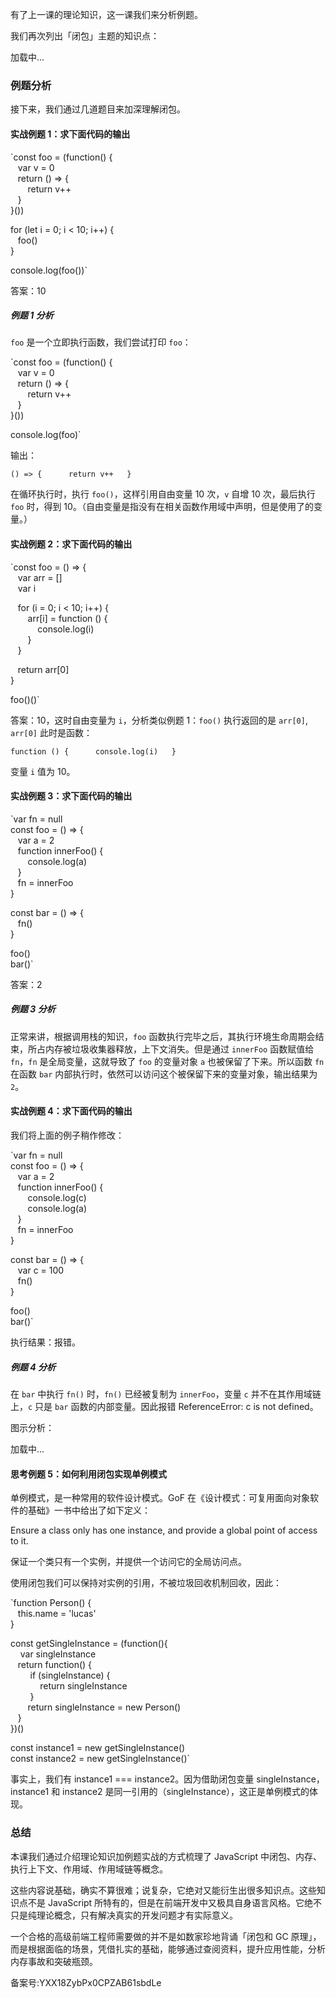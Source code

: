 有了上一课的理论知识，这一课我们来分析例题。

我们再次列出「闭包」主题的知识点：

  

加载中...

### 例题分析

接下来，我们通过几道题目来加深理解闭包。

#### 实战例题 1：求下面代码的输出

`const foo = (function() {  
   var v = 0  
   return () => {  
       return v++  
   }  
}())  
  
for (let i = 0; i < 10; i++) {  
   foo()  
}  
  
console.log(foo())`

答案：10

##### **例题 1 分析**

`foo` 是一个立即执行函数，我们尝试打印 `foo`：

`const foo = (function() {  
   var v = 0  
   return () => {  
       return v++  
   }  
}())  
  
console.log(foo)`

输出：

`() => {  
   return v++  
}`

在循环执行时，执行 `foo()`，这样引用自由变量 10 次，`v` 自增 10 次，最后执行 `foo` 时，得到 10。（自由变量是指没有在相关函数作用域中声明，但是使用了的变量。） 

#### 实战例题 2：求下面代码的输出

`const foo = () => {  
   var arr = []  
   var i  
  
   for (i = 0; i < 10; i++) {  
       arr[i] = function () {  
           console.log(i)  
       }  
   }  
  
   return arr[0]  
}  
  
foo()()`

答案：10，这时自由变量为 `i`，分析类似例题 1：`foo()` 执行返回的是 `arr[0]`, `arr[0]` 此时是函数：

`function () {  
   console.log(i)  
}`

变量 `i` 值为 10。

#### 实战例题 3：求下面代码的输出

`var fn = null  
const foo = () => {  
   var a = 2  
   function innerFoo() {  
       console.log(a)  
   }  
   fn = innerFoo      
}  
  
const bar = () => {  
   fn()  
}  
  
foo()  
bar()`

答案：2

##### **例题 3 分析**

正常来讲，根据调用栈的知识，`foo` 函数执行完毕之后，其执行环境生命周期会结束，所占内存被垃圾收集器释放，上下文消失。但是通过 `innerFoo` 函数赋值给 `fn`，`fn` 是全局变量，这就导致了 `foo` 的变量对象 `a` 也被保留了下来。所以函数 `fn` 在函数 `bar` 内部执行时，依然可以访问这个被保留下来的变量对象，输出结果为 `2`。

#### 实战例题 4：求下面代码的输出

我们将上面的例子稍作修改：

`var fn = null  
const foo = () => {  
   var a = 2  
   function innerFoo() {  
       console.log(c)              
       console.log(a)  
   }  
   fn = innerFoo  
}  
  
const bar = () => {  
   var c = 100  
   fn()      
}  
  
foo()  
bar()`

执行结果：报错。

##### **例题 4 分析**

在 `bar` 中执行 `fn()` 时，`fn()` 已经被复制为 `innerFoo`，变量 `c` 并不在其作用域链上，`c` 只是 `bar` 函数的内部变量。因此报错 ReferenceError: c is not defined。

图示分析：

  

加载中...

#### 思考例题 5：如何利用闭包实现单例模式

单例模式，是一种常用的软件设计模式。GoF 在《设计模式：可复用面向对象软件的基础》一书中给出了如下定义：

>   

Ensure a class only has one instance, and provide a global point of access to it.

保证一个类只有一个实例，并提供一个访问它的全局访问点。 

使用闭包我们可以保持对实例的引用，不被垃圾回收机制回收，因此：

`function Person() {  
   this.name = 'lucas'  
}  
  
const getSingleInstance = (function(){  
    var singleInstance  
   return function() {  
        if (singleInstance) {  
            return singleInstance  
        }  
       return singleInstance = new Person()  
   }  
})()  
  
const instance1 = new getSingleInstance()  
const instance2 = new getSingleInstance()`

事实上，我们有 instance1 === instance2。因为借助闭包变量 singleInstance，instance1 和 instance2 是同一引用的（singleInstance），这正是单例模式的体现。

### 总结

本课我们通过介绍理论知识加例题实战的方式梳理了 JavaScript 中闭包、内存、执行上下文、作用域、作用域链等概念。

这些内容说基础，确实不算很难；说复杂，它绝对又能衍生出很多知识点。这些知识点不是 JavaScript 所特有的，但是在前端开发中又极具自身语言风格。它绝不只是纯理论概念，只有解决真实的开发问题才有实际意义。

一个合格的高级前端工程师需要做的并不是如数家珍地背诵「闭包和 GC 原理」，而是根据面临的场景，凭借扎实的基础，能够通过查阅资料，提升应用性能，分析内存事故和突破瓶颈。

备案号:YXX18ZybPx0CPZAB61sbdLe